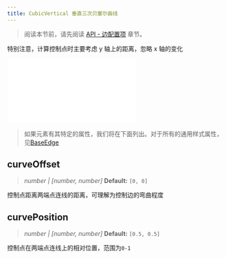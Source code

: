 ```yaml
---
title: CubicVertical 垂直三次贝塞尔曲线
---
```


> 阅读本节前，请先阅读 [API - 边配置项](/api/elements/edges/base-edge) 章节。

特别注意，计算控制点时主要考虑 y 轴上的距离，忽略 x 轴的变化

<embed src="@/common/api/elements/edges/cubic-vertical.md"></embed>

> 如果元素有其特定的属性，我们将在下面列出。对于所有的通用样式属性，见[BaseEdge](./BaseEdge.zh.md)

## curveOffset

> _number \| [number, number]_ **Default:** `[0, 0]`

控制点距离两端点连线的距离，可理解为控制边的弯曲程度

## curvePosition

> _number \| [number, number]_ **Default:** `[0.5, 0.5]`

控制点在两端点连线上的相对位置，范围为`0-1`
